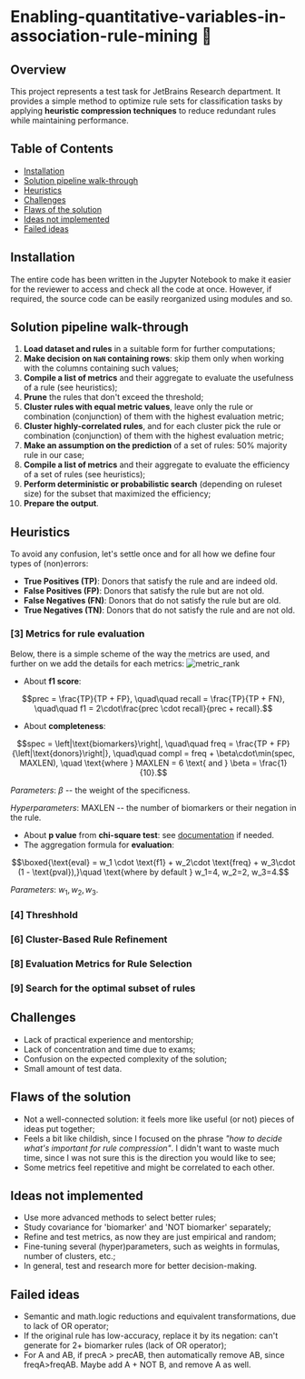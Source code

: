 # Enabling-quantitative-variables-in-association-rule-mining 🦠
## Overview
This project represents a test task for JetBrains Research department. It provides a simple method to optimize rule sets for classification tasks by applying **heuristic compression techniques** to reduce redundant rules while maintaining performance.

## Table of Contents
- [Installation](#installation)
- [Solution pipeline walk-through](#solution-pipeline-walk-through)
- [Heuristics](#heuristics)
- [Challenges](#challenges)
- [Flaws of the solution](#flaws-of-the-solution)
- [Ideas not implemented](#ideas-not-implemented)
- [Failed ideas](#failed-ideas)

## Installation

The entire code has been written in the Jupyter Notebook to make it easier for the reviewer to access and check all the code at once. However, if required, the source code can be easily reorganized using modules and so.

## Solution pipeline walk-through

1. **Load dataset and rules** in a suitable form for further computations;
2. **Make decision on `NaN` containing rows**: skip them only when working with the columns containing such values;
3. **Compile a list of metrics** and their aggregate to evaluate the usefulness of a rule (see heuristics);
4. **Prune** the rules that don't exceed the threshold;
5. **Cluster rules with equal metric values**, leave only the rule or combination (conjunction) of them with the highest evaluation metric;
6. **Cluster highly-correlated rules**, and for each cluster pick the rule or combination (conjunction) of them with the highest evaluation metric;
7. **Make an assumption on the prediction** of a set of rules: $50\%$ majority rule in our case;
8. **Compile a list of metrics** and their aggregate to evaluate the efficiency of a set of rules (see heuristics);
9. **Perform deterministic or probabilistic search** (depending on ruleset size) for the subset that maximized the efficiency;
10. **Prepare the output**.

## Heuristics

To avoid any confusion, let's settle once and for all how we define four types of (non)errors:

- **True Positives (TP)**: Donors that satisfy the rule and are indeed old.
- **False Positives (FP)**: Donors that satisfy the rule but are not old.
- **False Negatives (FN)**: Donors that do not satisfy the rule but are old.
- **True Negatives (TN)**: Donors that do not satisfy the rule and are not old.

### [3] Metrics for rule evaluation

Below, there is a simple scheme of the way the metrics are used, and further on we add the details for each metrics:
![metric_rank](https://github.com/user-attachments/assets/e1f7b160-8a9b-4ae9-872e-803023380524)

- About **f1 score**:

$$prec = \frac{TP}{TP + FP}, \quad\quad recall = \frac{TP}{TP + FN}, \quad\quad f1 = 2\cdot\frac{prec \cdot recall}{prec + recall}.$$

- About **completeness**:

$$spec = \left|\text{biomarkers}\right|, \quad\quad freq = \frac{TP + FP}{\left|\text{donors}\right|}, \quad\quad compl = freq + \beta\cdot\min(spec, MAXLEN), \quad \text{where } MAXLEN = 6 \text{ and } \beta = \frac{1}{10}.$$

*Parameters*: $\beta$ -- the weight of the specificness.

*Hyperparameters*: MAXLEN -- the number of biomarkers or their negation in the rule.

- About **p value** from **chi-square test**: see [documentation](https://docs.scipy.org/doc/scipy/reference/generated/scipy.stats.chi2_contingency.html) if needed.
- The aggregation formula for **evaluation**:

$$\boxed{\text{eval} = w_1 \cdot \text{f1} + w_2\cdot \text{freq} + w_3\cdot (1 - \text{pval}),}\quad \text{where by default } w_1=4, w_2=2, w_3=4.$$

*Parameters*: $w_1, w_2, w_3$.


### [4] Threshhold

### [6] Cluster-Based Rule Refinement 

### [8] Evaluation Metrics for Rule Selection 

### [9] Search for the optimal subset of rules


## Challenges
- Lack of practical experience and mentorship;
- Lack of concentration and time due to exams;
- Confusion on the expected complexity of the solution;
- Small amount of test data.

## Flaws of the solution
- Not a well-connected solution: it feels more like useful (or not) pieces of ideas put together;
- Feels a bit like childish, since I focused on the phrase *"how to decide what's important for rule compression"*. I didn't want to waste much time, since I was not sure this is the direction you would like to see;
- Some metrics feel repetitive and might be correlated to each other.

## Ideas not implemented
- Use more advanced methods to select better rules;
- Study covariance for 'biomarker' and 'NOT biomarker' separately;
- Refine and test metrics, as now they are just empirical and random;
- Fine-tuning several (hyper)parameters, such as weights in formulas, number of clusters, etc.;
- In general, test and research more for better decision-making.

## Failed ideas
- Semantic and math.logic reductions and equivalent transformations, due to lack of OR operator;
- If the original rule has low-accuracy, replace it by its negation: can't generate for 2+ biomarker rules (lack of OR operator);
- For A and AB, if precA > precAB, then automatically remove AB, since freqA>freqAB. Maybe add A + NOT B, and remove A as well.

